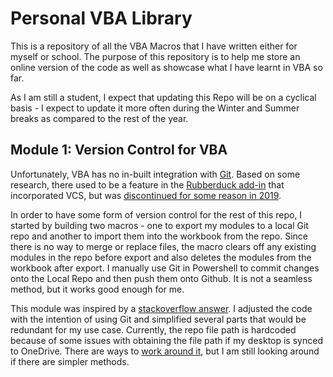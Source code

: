 # Personal VBA Library

This is a repository of all the VBA Macros that I have written either for myself or school. The purpose of this repository is to help me store an online version of the code as well as showcase what I have learnt in VBA so far.

As I am still a student, I expect that updating this Repo will be on a cyclical basis - I expect to update it more often during the Winter and Summer breaks as compared to the rest of the year.


## Module 1: Version Control for VBA
Unfortunately, VBA has no in-built integration with [Git](https://git-scm.com/). Based on some research, there used to be a feature in the [Rubberduck add-in](https://rubberduckvba.com/) that incorporated VCS, but was [discontinued for some reason in 2019](https://stackoverflow.com/questions/41240745/version-control-system-for-excel-vba-code/41241438#41241438).

In order to have some form of version control for the rest of this repo, I started by building two macros - one to export my modules to a local Git repo and another to import them into the workbook from the repo. Since there is no way to merge or replace files, the macro clears off any existing modules in the repo before export and also deletes the modules from the workbook after export. I manually use Git in Powershell to commit changes onto the Local Repo and then push them onto Github. It is not a seamless method, but it works good enough for me.

This module was inspired by a [stackoverflow answer](https://stackoverflow.com/a/56630212). I adjusted the code with the intention of using Git and simplified several parts that would be redundant for my use case. Currently, the repo file path is hardcoded because of some issues with obtaining the file path if my desktop is synced to OneDrive. There are ways to [work around it](https://stackoverflow.com/questions/33734706/excels-fullname-property-with-onedrive), but I am still looking around if there are simpler methods.
